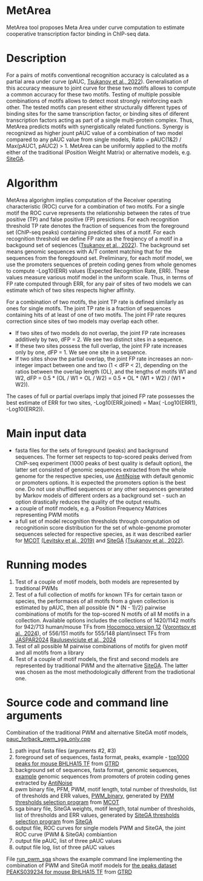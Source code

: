 # MetArea
MetArea tool proposes Meta Area under curve computation to estimate cooperative transcription factor binding in ChIP-seq data.

# Description
For a pairs of motifs conventional recognition accuracy is calculated as a partial area under curve (pAUC, [Tsukanov et al., 2022](https://doi.org/10.3389/fpls.2022.938545)). Generalisation of this accuracy measure to joint curve for these two motifs allows to compute a common accuracy for these two motifs. Testing of multiple possible combinations of motifs allows to detect most strongly reinforcing each other. The tested motifs can present either structurally different types of binding sites for the same transcription factor, or binding sites of diferent transcription factors acting as part of a single multi-protein complex. Thus, MetArea predicts motifs with synergistically related functions. Synergy is recognizwd as higher jount pAUC value of a combination of two model compared to any pAUC value from single models, Ratio = pAUC(1&2) / Max(pAUC1, pAUC2) > 1.
MetArea can be uniformly applied to the motifs either of the traditional (Position Weight Matrix) or alternative models, e.g. [SiteGA](https://github.com/parthian-sterlet/sitega). 

# Algorithm
MetArea algorighm implies computation of the Receiver operating characteristic (ROC) curve for a combination of two motifs. For a single motif the ROC curve represents the relationship between the rates of true positive (TP) and false positive (FP) presictions. For each recognition threshold TP rate denotes the fraction of sequences from the foreground set (ChIP-seq peaks) containing predicted sites of a motif. For each recognition threshold we define FP rate as the freqiency of a motif in a backgound set of seqiences ([Tsukanov et al., 2022](https://doi.org/10.3389/fpls.2022.938545)). The background set means genomic sequences with A/T content matching that for the sequences from the foregdound set. Preliminary, for each motif model, we use the promoters sequences of pretein coding genes from whole genomes to compute -Log10(ERR) values (Expected Recognition Rate, ERR). These values measure various motif model in the uniform scale. Thus, in terms of FP rate computed through ERR, for any pair of sites of two models we can estimate which of two sites respects higher affinity. 

For a combination of two motifs, the joint TP rate is defined similarly as ones for single motifs. The joint TP rate is a fraction of sequences containing hits of at least of one of two motifs. The joint FP rate requres correction since sites of two models may overlap each other. 

- If two sites of two models do not overlap, the joint FP rate increases additively by two, dFP = 2. We see two distinct sites in a sequence.
- If these two sites possess the full overlap, the joint FP rate increases only by one, dFP = 1. We see one site in a sequence.
- If two sites show the partial overlap, the joint FP rate increases an non-integer impact between one and two (1 < dFP < 2), depending on the ratios between the overlap length (OL), and the lengths of motifs W1 and W2, dFP = 0.5 * (OL / W1 + OL / W2) = 0.5 * OL * (W1 + W2) / (W1 * W2)).

The cases of full or partial overlaps imply that joined FP rate possesses the best estimate of ERR for two sites, -Log10(ERR,joined) = Max( -Log10(ERR1),  -Log10(ERR2)).

# Main input data
- fasta files for the sets of foreground (peaks) and background sequences. The former set respects to top-scored peaks derived from ChIP-seq experiment (1000 peaks of best quality is default option), the latter set consisted of genomic sequences extracted from the whole genome for the respective species, use [AntiNoise](https://denovosea.icgbio.ru/antinoise/) with default genomic or promoters options. It is expected the promoters option is the best one. Do not use shuffled sequences or any other sequences generated by Markov models of different orders as a background set - such an option drastically reduces the quality of the output results.
- a couple of motif models, e.g. a Position Frequency Matrices representing PWM motifs
- a full set of model recognition thresholds through computation od recognitionin score distribution for the set of whole-genome promoter sequences selected for respective species, as it was described earlier for [MCOT](https://webmcot.sysbio.cytogen.ru/) [(Levitsky et al., 2019)](https://doi.org/10.1093/nar/gkz800) and [SiteGA](https://github.com/parthian-sterlet/sitega) [(Tsukanov et al., 2022)](https://doi.org/10.3389/fpls.2022.938545). 

# Running modes
1. Test of a couple of motif models, both models are represented by traditional PWMs
2. Test of a full collection of motifs for known TFs for certain taxon or species, the performaces of all motifs from a given collection is estimated by pAUC, then all possible {N * (N - 1)/2} pairwise combinations of motifs for the top-scored N motifs of all M motifs in a collection. Available options includes the collections of 1420/1142 motifs for 942/713 human/mouse TFs from [Hocomoco version 12](http://hocomoco12.autosome.ru/) ([Vorontsov et al., 2024](https://doi.org/10.1093/nar/gkad1077)), of 556/151 motifs for 555/148 plant/insect TFs from [JASPAR2024](https://jaspar.elixir.no/) [Rauluseviciute et al., 2024](https://doi.org/10.1093/nar/gkad1059)
3. Test of all possible M pairwise combinations of motifs for given motif and all motifs from a library
4. Test of a couple of motif models, the first and second models are represented by traditional PWM and the alternative [SiteGA](https://github.com/parthian-sterlet/sitega). The latter was chosen as the most methodologically different from the tradiotional one.

# Source code and command line arguments
Combination of the traditional PWM and alternative SiteGA motif models, [pauc_forback_pwm_sga_only.cpp](https://github.com/parthian-sterlet/metarea/blob/main/src/pauc_forback_pwm_sga_only.cpp)
1. path input fasta files (arguments #2, #3)
2. foreground set of sequences, fasta format, peaks, example - [top1000 peaks for mouse BHLHA15 TF](https://github.com/parthian-sterlet/metarea/blob/main/examples/PEAKS039234_BHLHA15_Q9QYC3_MACS2.fa) from [GTRD](https://gtrd.biouml.org/#!)
3. background set of sequences, fasta format, genomic sequences, [example](https://github.com/parthian-sterlet/metarea/blob/main/examples/PEAKS039234_BHLHA15_Q9QYC3_MACS2_pb.fa) genomic sequences from promoters of protein coding genes extracted by [AntiNoise](https://denovosea.icgbio.ru/antinoise/) 
4. pwm binary file, PFM, PWM, motif length, total number of thresholds, list of thresholds and ERR values, [PWM_binary](https://github.com/parthian-sterlet/metarea/blob/main/examples/PEAKS039234_BHLHA15_pwm.binary), generated by 
[PWM thresholds selection program](https://github.com/parthian-sterlet/mcot-kernel/blob/master/src/pwm_thr_err/pwm_iz_pwm_thr_dist0.cpp) from [MCOT](https://github.com/parthian-sterlet/mcot-kernel)
5. sga binary file,  SiteGA weights, motif length, total number of thresholds, list of thresholds and ERR values, generated by 
[SiteGA thresholds selection program](https://github.com/parthian-sterlet/mcot-kernel/blob/master/src/pwm_thr_err/pwm_iz_pwm_thr_dist0.cpp) from [SiteGA](https://github.com/parthian-sterlet/sitega)
6. output file, ROC curves for single models PWM and SiteGA, the joint ROC curve (PWM & SiteGA) combiantion
7. output file pAUC, list of three pAUC values
8. output file log, list of three pAUC values

File [run_pwm_sga](https://github.com/parthian-sterlet/metarea/blob/main/src/run_pwm_sga) shows the example command line implementing the combination of PWM and SiteGA motif models for [the peaks dataset PEAKS039234 for mouse BHLHA15 TF](https://github.com/parthian-sterlet/metarea/blob/main/examples/PEAKS039234_BHLHA15_Q9QYC3_MACS2.fa) from [GTRD](https://gtrd.biouml.org/#!)

